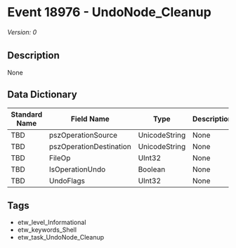 # Event 18976 - UndoNode_Cleanup
###### Version: 0

## Description
None

## Data Dictionary
|Standard Name|Field Name|Type|Description|Sample Value|
|---|---|---|---|---|
|TBD|pszOperationSource|UnicodeString|None|`None`|
|TBD|pszOperationDestination|UnicodeString|None|`None`|
|TBD|FileOp|UInt32|None|`None`|
|TBD|IsOperationUndo|Boolean|None|`None`|
|TBD|UndoFlags|UInt32|None|`None`|

## Tags
* etw_level_Informational
* etw_keywords_Shell
* etw_task_UndoNode_Cleanup